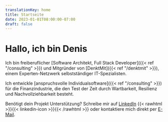 ```yaml
---
translationKey: home
title: Startseite
date: 2023-01-01T08:00:00-07:00
draft: false
---
```


# Hallo, ich bin Denis

Ich bin freiberuflicher [Software Architekt, Full Stack Developer]({{< ref "/consulting" >}}) und Mitgründer von [DenktMit]({{< ref "/denktmit" >}}), einem Experten-Netzwerk selbstständiger IT-Spezialisten.

Ich entwickle [anspruchsvolle Individualsoftware]({{< ref "/consulting" >}}) für die Finanzindustrie, die den Test der Zeit durch Wartbarkeit, Resilienz und Nachvollziehbarkeit besteht.

Benötigt dein Projekt Unterstützung? Schreibe mir auf [LinkedIn](https://www.linkedin.com/in/dmalolepszy) {{< rawhtml >}}<a href="https://www.linkedin.com/in/dmalolepszy" style="text-decoration: none">{{< linkedin-icon >}}</a>{{< /rawhtml >}} oder kontaktiere mich direkt per [E-Mail](mailto:kontakt@dmalo.de).
